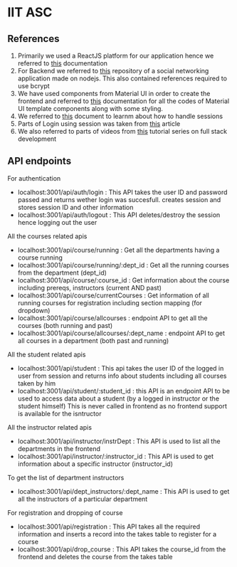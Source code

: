 # IIT ASC

## References

1) Primarily we used a ReactJS platform for our application hence we referred to [this](https://reactjs.org/docs/getting-started.html) documentation
2) For Backend we referred to [this](https://github.com/AkshayAlenchery/picter-app) repository of a social networking application made on nodejs. This also contained references required to use bcrypt
3) We have used components from Material UI in order to create the frontend and referred to [this](https://mui.com/) documentation for all the codes of Material UI template components along with some styling.
4) We referred to [this](https://www.section.io/engineering-education/session-management-in-nodejs-using-expressjs-and-express-session/) document to learnm about how to handle sessions
5) Parts of Login using session was taken from [this](https://medium.com/@evangow/server-authentication-basics-express-sessions-passport-and-curl-359b7456003d) article
6) We also referred to parts of videos from [this](https://www.youtube.com/playlist?list=PLpPqplz6dKxUaZ630TY1BFIo5nP-_x-nL) tutorial series on full stack development

## API endpoints

For authentication
- localhost:3001/api/auth/login : This API takes the user ID and password passed and returns wether login was succesfull. creates session and stores session ID and other information
- localhost:3001/api/auth/logout : This API deletes/destroy the session hence logging out the user

All the courses related apis
- localhost:3001/api/course/running   : Get all the departments having a course running
- localhost:3001/api/course/running/:dept_id : Get all the running courses from the department (dept_id)
- localhost:3001/api/course/:course_id : Get information about the course including prereqs, instructors (current AND past)
- localhost:3001/api/course/currentCourses : Get information of all running courses for registration including section mapping (for dropdown)
- localhost:3001/api/course/allcourses : endpoint API to get all the courses (both running and past)
- localhost:3001/api/course/allcourses/:dept_name : endpoint API to get all courses in a department (both past and running)

All the student related apis
- localhost:3001/api/student : This api takes the user ID of the logged in user from session and returns info about students including all courses taken by him
- localhost:3001/api/student/:student_id : this API is an endpoint API to be used to access data about a student (by a logged in instructor or the student himself) This is never called in frontend as no frontend support is available for the isntructor

All the instructor related apis
- localhost:3001/api/instructor/instrDept : This API is used to list all the departments in the frontend
- localhost:3001/api/instructor/:instructor_id : This API is used to get information about a specific instructor (instructor_id)

To get the list of department instructors
- localhost:3001/api/dept_instructors/:dept_name : This API is used to get all the instructors of a particular department

For registration and dropping of course
- localhost:3001/api/registration : This API takes all the required information and inserts a record into the takes table to register for a course
- localhost:3001/api/drop_course : This API takes the course_id from the frontend and deletes the course from the takes table